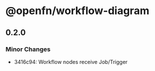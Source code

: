 # @openfn/workflow-diagram

## 0.2.0

### Minor Changes

- 3416c94: Workflow nodes receive Job/Trigger

